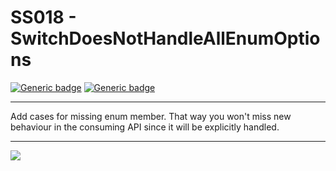 # SS018 - SwitchDoesNotHandleAllEnumOptions

[![Generic badge](https://img.shields.io/badge/Severity-Warning-yellow.svg)](https://shields.io/) [![Generic badge](https://img.shields.io/badge/CodeFix-Yes-green.svg)](https://shields.io/)

---

Add cases for missing enum member. That way you won't miss new behaviour in the consuming API since it will be explicitly handled.

---

![](./attachments/SS001.gif)